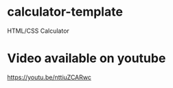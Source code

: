 # calculator-template
HTML/CSS Calculator

# Video available on youtube
https://youtu.be/nttiuZCARwc
